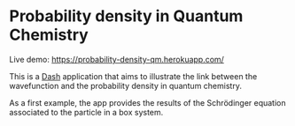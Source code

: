 # Probability density in Quantum Chemistry

Live demo: https://probability-density-qm.herokuapp.com/

This is a [Dash](https://dash.plotly.com/) application that aims to
illustrate the link between the wavefunction and the probability density
in quantum chemistry.

As a first example, the app provides the results of the Schrödinger 
equation associated to the particle in a box system.